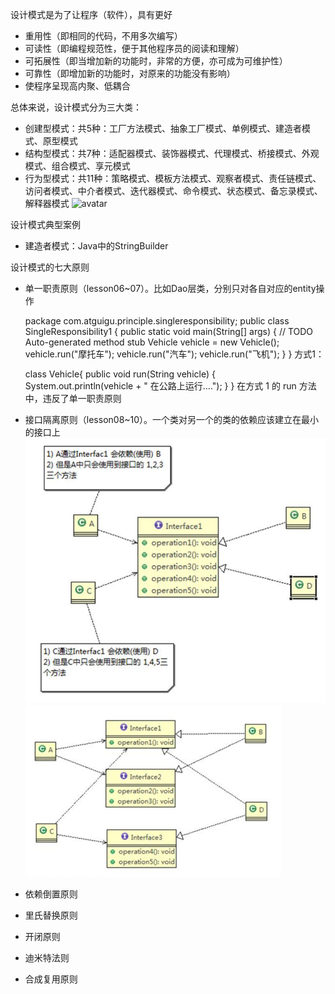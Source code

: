 设计模式是为了让程序（软件），具有更好
- 重用性（即相同的代码，不用多次编写）
- 可读性（即编程规范性，便于其他程序员的阅读和理解）
- 可拓展性（即当增加新的功能时，非常的方便，亦可成为可维护性）
- 可靠性（即增加新的功能时，对原来的功能没有影响）
- 使程序呈现高内聚、低耦合

总体来说，设计模式分为三大类：
- 创建型模式：共5种：工厂方法模式、抽象工厂模式、单例模式、建造者模式、原型模式
- 结构型模式：共7种：适配器模式、装饰器模式、代理模式、桥接模式、外观模式、组合模式、享元模式
- 行为型模式：共11种：策略模式、模板方法模式、观察者模式、责任链模式、访问者模式、中介者模式、迭代器模式、命令模式、状态模式、备忘录模式、解释器模式
![avatar](images/Snipaste_2022-07-20_23-02-46.png)

设计模式典型案例
- 建造者模式：Java中的StringBuilder

设计模式的七大原则
- 单一职责原则（lesson06~07）。比如Dao层类，分别只对各自对应的entity操作


    package com.atguigu.principle.singleresponsibility;
    public class SingleResponsibility1 {
        public static void main(String[] args) {
        // TODO Auto-generated method stub
        Vehicle vehicle = new Vehicle(); 
        vehicle.run("摩托车"); 
        vehicle.run("汽车");
        vehicle.run("飞机"); 
        } 
    }
方式1： 

    class Vehicle{ 
    public void run(String vehicle) { 
        System.out.println(vehicle + " 在公路上运行...."); 
        } 
    }
在方式 1 的 run 方法中，违反了单一职责原则

- 接口隔离原则（lesson08~10）。一个类对另一个的类的依赖应该建立在最小的接口上
![img.png](违反接口隔离原则的依赖关系.png)
![img.png](优化后的依赖关系.png)

- 依赖倒置原则
- 里氏替换原则
- 开闭原则
- 迪米特法则
- 合成复用原则
  
